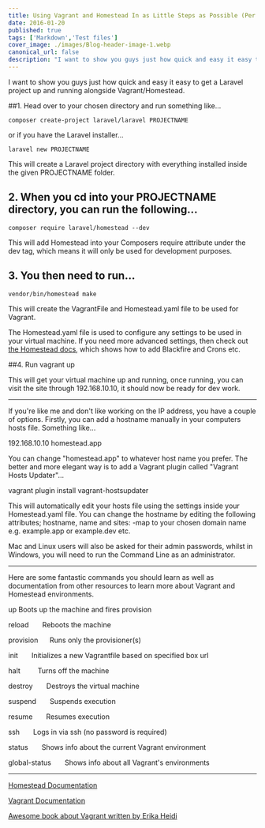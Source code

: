 ```yaml
---
title: Using Vagrant and Homestead In as Little Steps as Possible (Per Project Install)
date: 2016-01-20
published: true
tags: ['Markdown','Test files']
cover_image: ./images/Blog-header-image-1.webp
canonical_url: false
description: "I want to show you guys just how quick and easy it easy to get a Laravel project up and running alongside Vagrant/Homestead."
---
```


I want to show you guys just how quick and easy it easy to get a Laravel project up and running alongside Vagrant/Homestead.

##1. Head over to your chosen directory and run something like...

`composer create-project laravel/laravel PROJECTNAME`

or if you have the Laravel installer...

`laravel new PROJECTNAME`

This will create a Laravel project directory with everything installed inside the given PROJECTNAME folder.

## 2. When you cd into your PROJECTNAME directory, you can run the following...

`composer require laravel/homestead --dev`

This will add Homestead into your Composers require attribute under the dev tag, which means it will only be used for development purposes.

## 3. You then need to run...

`vendor/bin/homestead make`

This will create the VagrantFile and Homestead.yaml file to be used for Vagrant.

The Homestead.yaml file is used to configure any settings to be used in your virtual machine. If you need more advanced settings, then check out [the Homestead docs](https://laravel.com/docs/5.1/homestead), which shows how to add Blackfire and Crons etc.

##4. Run vagrant up

This will get your virtual machine up and running, once running, you can visit the site through 192.168.10.10, it should now be ready for dev work.

---

If you're like me and don't like working on the IP address, you have a couple of options. Firstly, you can add a hostname manually in your computers hosts file. Something like...

192.168.10.10 homestead.app

You can change "homestead.app" to whatever host name you prefer. The better and more elegant way is to add a Vagrant plugin called "Vagrant Hosts Updater"...

vagrant plugin install vagrant-hostsupdater

This will automatically edit your hosts file using the settings inside your Homestead.yaml file. You can change the hostname by editing the following attributes; hostname, name and sites: -map to your chosen domain name e.g. example.app or example.dev etc.

Mac and Linux users will also be asked for their admin passwords, whilst in Windows, you will need to run the Command Line as an administrator.

---

Here are some fantastic commands you should learn as well as documentation from other resources to learn more about Vagrant and Homestead environments.

up           Boots up the machine and fires provision

reload       Reboots the machine

provision      Runs only the provisioner(s)

init       Initializes a new Vagrantfile based on specified box url

halt         Turns off the machine

destroy       Destroys the virtual machine

suspend       Suspends execution

resume       Resumes execution

ssh       Logs in via ssh (no password is required)

status       Shows info about the current Vagrant environment

global-status       Shows info about all Vagrant's environments

---

[Homestead Documentation](https://laravel.com/docs/5.2/homestead)

[Vagrant Documentation](https://www.vagrantup.com/docs/getting-started/)

[Awesome book about Vagrant written by Erika Heidi](https://leanpub.com/vagrantcookbook?utm_campaign=vagrantcookbook&utm_medium=embed&utm_source=www.erikaheidi.com)
